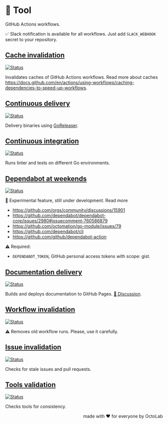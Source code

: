 # 🧩 Tool

GitHub Actions workflows.

✅ Slack notification is available for all workflows.
Just add `SLACK_WEBHOOK` secret to your repository.

## [Cache invalidation](caches.yml)

[![Status][caches.icon]][caches.page]

Invalidates caches of GitHub Actions workflows.
Read more about caches https://docs.github.com/en/actions/using-workflows/caching-dependencies-to-speed-up-workflows.


## [Continuous delivery](cd.yml)

[![Status][cd.icon]][cd.page]

Delivery binaries using [GoReleaser](https://goreleaser.com/).


## [Continuous integration](ci.yml)

[![Status][ci.icon]][ci.page]

Runs linter and tests on different Go environments.


## [Dependabot at weekends](deps.yml)

[![Status][deps.icon]][deps.page]

🚧 Experimental feature, still under development. Read more

- https://github.com/orgs/community/discussions/15901
- https://github.com/dependabot/dependabot-core/issues/2980#issuecomment-760586879
- https://github.com/octomation/go-module/issues/79
- https://github.com/dependabot/cli
- https://github.com/github/dependabot-action

⚠️ Required:

- `DEPENDABOT_TOKEN`, GitHub personal access tokens with scope: gist.


## [Documentation delivery](docs.yml)

[![Status][docs.icon]][docs.page]

Builds and deploys documentation to GitHub Pages.
[💬 Discussion](https://github.com/under-the-hood/docs/discussions/2).


## [Workflow invalidation](runs.yml)

[![Status][runs.icon]][runs.page]

⚠️ Removes old workflow runs. Please, use it carefully.


## [Issue invalidation](stale.yml)

[![Status][stale.icon]][stale.page]

Checks for stale issues and pull requests.


## [Tools validation](tools.yml)

[![Status][tools.icon]][tools.page]

Checks tools for consistency.

<p align="right">made with ❤️ for everyone by OctoLab</p>

[caches.icon]:      https://github.com/octomation/go-module/actions/workflows/caches.yml/badge.svg
[caches.page]:      https://github.com/octomation/go-module/actions/workflows/caches.yml
[cd.icon]:          https://github.com/octomation/go-module/actions/workflows/cd.yml/badge.svg
[cd.page]:          https://github.com/octomation/go-module/actions/workflows/cd.yml
[ci.icon]:          https://github.com/octomation/go-module/actions/workflows/ci.yml/badge.svg
[ci.page]:          https://github.com/octomation/go-module/actions/workflows/ci.yml
[deps.icon]:        https://github.com/octomation/go-module/actions/workflows/deps.yml/badge.svg
[deps.page]:        https://github.com/octomation/go-module/actions/workflows/deps.yml
[docs.icon]:        https://github.com/octomation/go-module/actions/workflows/docs.yml/badge.svg
[docs.page]:        https://github.com/octomation/go-module/actions/workflows/docs.yml
[runs.icon]:        https://github.com/octomation/go-module/actions/workflows/runs.yml/badge.svg
[runs.page]:        https://github.com/octomation/go-module/actions/workflows/runs.yml
[stale.icon]:       https://github.com/octomation/go-module/actions/workflows/stale.yml/badge.svg
[stale.page]:       https://github.com/octomation/go-module/actions/workflows/stale.yml
[tools.icon]:       https://github.com/octomation/go-module/actions/workflows/tools.yml/badge.svg
[tools.page]:       https://github.com/octomation/go-module/actions/workflows/tools.yml
